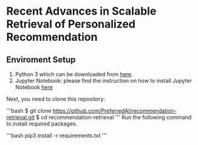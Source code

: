 # Recent Advances in Scalable Retrieval of Personalized Recommendation

## Enviroment Setup

1. Python 3 which can be downloaded from [here](https://www.python.org/downloads/release/python-360/).   
2. Jupyter Notebook: please find the instruction on how to install Jupyter Notebook [here](https://jupyter.org/install)

Next, you need to clone this repository:

'''bash
$ git clone https://github.com/PreferredAI/recommendation-retrieval.git
$ cd recommendation-retrieval
'''
Run the following command to install required packages.

'''bash
pip3 install -r requirements.txt
'''



